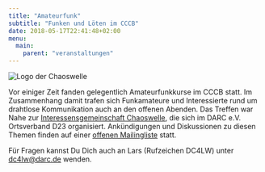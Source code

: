 ```yaml
---
title: "Amateurfunk"
subtitle: "Funken und Löten im CCCB"
date: 2018-05-17T22:41:48+02:00
menu:
  main:
    parent: "veranstaltungen"
---
```

![Logo der Chaoswelle](/img/chaoswelle.png "Logo der Chaoswelle")

Vor einiger Zeit fanden gelegentlich Amateurfunkkurse im CCCB statt. Im Zusammenhang damit trafen sich Funkamateure und Interessierte rund um drahtlose Kommunikation auch an den offenen Abenden. Das Treffen war Nahe zur [Interessensgemeinschaft
Chaoswelle](http://chaoswelle.de), die sich im DARC e.V. Ortsverband D23
organisiert. Ankündigungen und Diskussionen zu diesen Themen finden auf einer [offenen
Mailingliste](http://lists.chaoswelle.de/listinfo/berlin) statt.

Für Fragen kannst Du Dich auch an Lars (Rufzeichen DC4LW) unter <dc4lw@darc.de>
wenden.